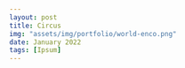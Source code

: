 ```yaml
---
layout: post
title: Circus
img: "assets/img/portfolio/world-enco.png"
date: January 2022
tags: [Ipsum]
---
```


